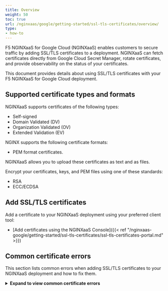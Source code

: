 ```yaml
---
title: Overview
weight: 50
toc: true
url: /nginxaas/google/getting-started/ssl-tls-certificates/overview/
type:
- how-to
---
```



F5 NGINXaaS for Google Cloud (NGINXaaS) enables customers to secure traffic by adding SSL/TLS certificates to a deployment. NGINXaaS can fetch certificates directly from Google Cloud Secret Manager, rotate certificates, and provide observability on the status of your certificates.

This document provides details about using SSL/TLS certificates with your F5 NGINXaaS for Google Cloud deployment.

## Supported certificate types and formats

NGINXaaS supports certificates of the following types:

- Self-signed
- Domain Validated (DV)
- Organization Validated (OV)
- Extended Validation (EV)

NGINX supports the following certificate formats:

- PEM format certificates.

NGINXaaS allows you to upload these certificates as text and as files.

Encrypt your certificates, keys, and PEM files using one of these standards:

- RSA
- ECC/ECDSA


## Add SSL/TLS certificates

Add a certificate to your NGINXaaS deployment using your preferred client tool:
* [Add certificates using the NGINXaaS Console]({{< ref "/nginxaas-google/getting-started/ssl-tls-certificates/ssl-tls-certificates-portal.md" >}})


## Common certificate errors

This section lists common errors when adding SSL/TLS certificates to your NGINXaaS deployment and how to fix them.

<details>
<summary><b>Expand to view common certificate errors</b></summary>

#### Error message: `certificate parse error`

**Description:**  The certificate file is not in the correct format or is corrupted.

**Resolution:** Make sure the certificate file is in PEM format and not corrupted. Use a tool like OpenSSL to verify the file.

#### Error message: `private key parse error`

**Description:**  The private key file is not in the correct format or is corrupted.

**Resolution:** Make sure the private key file is in PEM format and not corrupted. Use a tool like OpenSSL to verify the file.

#### Error message: `certificate input is invalid`

**Description:**  The leaf certificate should be provided, when pairing with a private key

**Resolution:** Check the certificate input and ensure that it is in the correct format.

#### Error message: `certificate create request is invalid`

**Description:**  The certificate start date should be before its expiration date.

**Resolution:** Check the certificate start and expiration dates and ensure that they are valid.

#### Error message: `certificate update request is invalid`

**Description:**  The private key cannot be updated for a CA bundle.

**Resolution:** Don’t try to update the private key for a CA bundle. If you need a new private key, create a new CA bundle.

</details>
